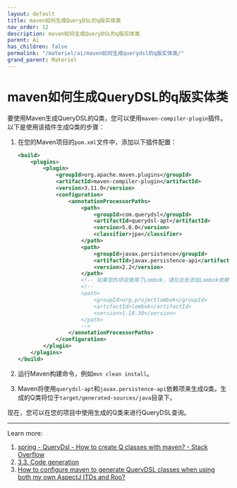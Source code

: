```yaml
---
layout: default
title: maven如何生成QueryDSL的q版实体类
nav_order: 12
description: maven如何生成QueryDSL的q版实体类
parent: Ai
has_children: false
permalink: "/materiel/ai/maven如何生成querydsl的q版实体类/"
grand_parent: Materiel
---
```


# maven如何生成QueryDSL的q版实体类

要使用Maven生成QueryDSL的Q类，您可以使用`maven-compiler-plugin`插件。以下是使用该插件生成Q类的步骤：

1. 在您的Maven项目的`pom.xml`文件中，添加以下插件配置：

    ```xml
    <build>
        <plugins>
            <plugin>
                <groupId>org.apache.maven.plugins</groupId>
                <artifactId>maven-compiler-plugin</artifactId>
                <version>3.11.0</version>
                <configuration>
                    <annotationProcessorPaths>
                        <path>
                            <groupId>com.querydsl</groupId>
                            <artifactId>querydsl-apt</artifactId>
                            <version>5.0.0</version>
                            <classifier>jpa</classifier>
                        </path>
                        <path>
                            <groupId>javax.persistence</groupId>
                            <artifactId>javax.persistence-api</artifactId>
                            <version>2.2</version>
                        </path>
                        <!-- 如果您的项目使用了Lombok，请在此处添加Lombok依赖 -->
                        <!--
                        <path>
                            <groupId>org.projectlombok</groupId>
                            <artifactId>lombok</artifactId>
                            <version>1.18.30</version>
                        </path>
                        -->
                    </annotationProcessorPaths>
                </configuration>
            </plugin>
        </plugins>
    </build>
    ```

2. 运行Maven构建命令，例如`mvn clean install`。

3. Maven将使用`querydsl-apt`和`javax.persistence-api`依赖项来生成Q类。生成的Q类将位于`target/generated-sources/java`目录下。

现在，您可以在您的项目中使用生成的Q类来进行QueryDSL查询。

---
Learn more:

1. [spring - QueryDsl - How to create Q classes with maven? - Stack Overflow](https://stackoverflow.com/questions/24889990/querydsl-how-to-create-q-classes-with-maven)
2. [3.3. Code generation](http://querydsl.com/static/querydsl/3.2.0/reference/html/ch03s03.html)
3. [How to configure maven to generate QueryDSL classes when using both my own AspectJ ITDs and Roo?](https://groups.google.com/g/querydsl/c/NEiQzP4m1xA)
